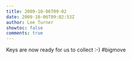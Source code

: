 ```yaml
---
title: 2009-10-06T09-02
date: 2009-10-06T09:02:53Z
author: Lee Turner
showtoc: false
comments: true
---
```


Keys are now ready for us to collect :-) #bigmove

